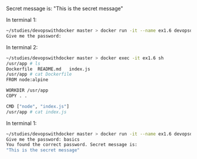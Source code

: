 Secret message is: "This is the secret message"

In terminal 1:

```bash
~/studies/devopswithdocker master > docker run -it --name ex1.6 devopsdockeruh/pull_exercise
Give me the password: 
```

In terminal 2:

```bash
~/studies/devopswithdocker master > docker exec -it ex1.6 sh                                                                       KILL 1m 50s
/usr/app # ls
Dockerfile  README.md   index.js
/usr/app # cat Dockerfile 
FROM node:alpine

WORKDIR /usr/app
COPY . .

CMD ["node", "index.js"]
/usr/app # cat index.js 
```

In terminal 1:

```bash
~/studies/devopswithdocker master > docker run -it --name ex1.6 devopsdockeruh/pull_exercise
Give me the password: basics
You found the correct password. Secret message is:
"This is the secret message"
```
